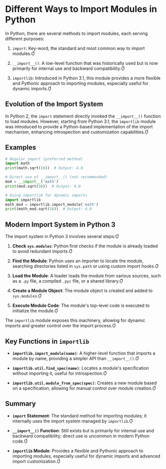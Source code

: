 # Different Ways to Import Modules in Python

In Python, there are several methods to import modules, each serving different purposes:

1. `import`: Key-word, the standard and most common way to import modules.

2. `__import__()`: A low-level function that was historically used but is now primarily for internal use and backward compatibility.

3. `importlib`: Introduced in Python 3.1, this module provides a more flexible and Pythonic approach to importing modules, especially useful for dynamic imports.

## Evolution of the Import System

In Python 2, the `import` statement directly invoked the `__import__()` function to load modules. However, starting from Python 3.1, the `importlib` module was introduced to provide a Python-based implementation of the import mechanism, enhancing introspection and customization capabilities.

## Examples

```python
# Regular import (preferred method)
import math
print(math.sqrt(16))  # Output: 4.0

# Direct use of __import__() (not recommended)
mod = __import__('math')
print(mod.sqrt(16))  # Output: 4.0

# Using importlib for dynamic imports
import importlib
math_mod = importlib.import_module('math')
print(math_mod.sqrt(16))  # Output: 4.0
```

## Modern Import System in Python 3

The import system in Python 3 involves several steps:

1. **Check `sys.modules`**: Python first checks if the module is already loaded to avoid redundant imports.

2. **Find the Module**: Python uses an importer to locate the module, searching directories listed in `sys.path` or using custom import hooks.

3. **Load the Module**: A loader loads the module from various sources, such as a `.py` file, a compiled `.pyc` file, or a shared library.

4. **Create a Module Object**: The module object is created and added to `sys.modules`.

5. **Execute Module Code**: The module's top-level code is executed to initialize the module.

The `importlib` module exposes this machinery, allowing for dynamic imports and greater control over the import process.

## Key Functions in `importlib`

- **`importlib.import_module(name)`**: A higher-level function that imports a module by name, providing a simpler API than `__import__()`.

- **`importlib.util.find_spec(name)`**: Locates a module's specification without importing it, useful for introspection.

- **`importlib.util.module_from_spec(spec)`**: Creates a new module based on a specification, allowing for manual control over module creation.

## Summary

- **`import` Statement**: The standard method for importing modules; it internally uses the import system managed by `importlib`.

- **`__import__()` Function**: Still exists but is primarily for internal use and backward compatibility; direct use is uncommon in modern Python code.

- **`importlib` Module**: Provides a flexible and Pythonic approach to importing modules, especially useful for dynamic imports and advanced import customization.